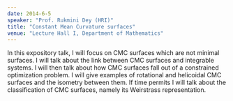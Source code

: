 ```yaml
---
date: 2014-6-5
speaker: "Prof. Rukmini Dey (HRI)"
title: "Constant Mean Curvature surfaces"
venue: "Lecture Hall I, Department of Mathematics"
---
```

In this expository talk, I will focus on  CMC surfaces which
are not minimal surfaces. I will talk about the link between CMC
surfaces and integrable systems. I will then talk about how CMC
surfaces fall out of a constrained optimization problem. I will give
examples of rotational and helicoidal CMC surfaces and the isometry
between them. If time permits I will talk about  the classification
of CMC surfaces, namely its Weirstrass representation.
